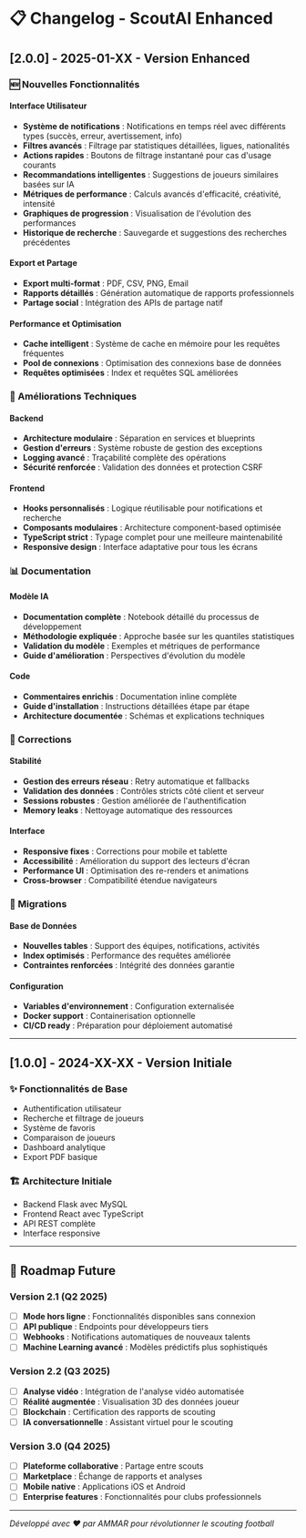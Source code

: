 # 📋 Changelog - ScoutAI Enhanced

## [2.0.0] - 2025-01-XX - Version Enhanced

### 🆕 Nouvelles Fonctionnalités

#### Interface Utilisateur
- **Système de notifications** : Notifications en temps réel avec différents types (succès, erreur, avertissement, info)
- **Filtres avancés** : Filtrage par statistiques détaillées, ligues, nationalités
- **Actions rapides** : Boutons de filtrage instantané pour cas d'usage courants
- **Recommandations intelligentes** : Suggestions de joueurs similaires basées sur IA
- **Métriques de performance** : Calculs avancés d'efficacité, créativité, intensité
- **Graphiques de progression** : Visualisation de l'évolution des performances
- **Historique de recherche** : Sauvegarde et suggestions des recherches précédentes

#### Export et Partage
- **Export multi-format** : PDF, CSV, PNG, Email
- **Rapports détaillés** : Génération automatique de rapports professionnels
- **Partage social** : Intégration des APIs de partage natif

#### Performance et Optimisation
- **Cache intelligent** : Système de cache en mémoire pour les requêtes fréquentes
- **Pool de connexions** : Optimisation des connexions base de données
- **Requêtes optimisées** : Index et requêtes SQL améliorées

### 🔧 Améliorations Techniques

#### Backend
- **Architecture modulaire** : Séparation en services et blueprints
- **Gestion d'erreurs** : Système robuste de gestion des exceptions
- **Logging avancé** : Traçabilité complète des opérations
- **Sécurité renforcée** : Validation des données et protection CSRF

#### Frontend
- **Hooks personnalisés** : Logique réutilisable pour notifications et recherche
- **Composants modulaires** : Architecture component-based optimisée
- **TypeScript strict** : Typage complet pour une meilleure maintenabilité
- **Responsive design** : Interface adaptative pour tous les écrans

### 📊 Documentation

#### Modèle IA
- **Documentation complète** : Notebook détaillé du processus de développement
- **Méthodologie expliquée** : Approche basée sur les quantiles statistiques
- **Validation du modèle** : Exemples et métriques de performance
- **Guide d'amélioration** : Perspectives d'évolution du modèle

#### Code
- **Commentaires enrichis** : Documentation inline complète
- **Guide d'installation** : Instructions détaillées étape par étape
- **Architecture documentée** : Schémas et explications techniques

### 🐛 Corrections

#### Stabilité
- **Gestion des erreurs réseau** : Retry automatique et fallbacks
- **Validation des données** : Contrôles stricts côté client et serveur
- **Sessions robustes** : Gestion améliorée de l'authentification
- **Memory leaks** : Nettoyage automatique des ressources

#### Interface
- **Responsive fixes** : Corrections pour mobile et tablette
- **Accessibilité** : Amélioration du support des lecteurs d'écran
- **Performance UI** : Optimisation des re-renders et animations
- **Cross-browser** : Compatibilité étendue navigateurs

### 🔄 Migrations

#### Base de Données
- **Nouvelles tables** : Support des équipes, notifications, activités
- **Index optimisés** : Performance des requêtes améliorée
- **Contraintes renforcées** : Intégrité des données garantie

#### Configuration
- **Variables d'environnement** : Configuration externalisée
- **Docker support** : Containerisation optionnelle
- **CI/CD ready** : Préparation pour déploiement automatisé

---

## [1.0.0] - 2024-XX-XX - Version Initiale

### ✨ Fonctionnalités de Base
- Authentification utilisateur
- Recherche et filtrage de joueurs
- Système de favoris
- Comparaison de joueurs
- Dashboard analytique
- Export PDF basique

### 🏗️ Architecture Initiale
- Backend Flask avec MySQL
- Frontend React avec TypeScript
- API REST complète
- Interface responsive

---

## 🔮 Roadmap Future

### Version 2.1 (Q2 2025)
- [ ] **Mode hors ligne** : Fonctionnalités disponibles sans connexion
- [ ] **API publique** : Endpoints pour développeurs tiers
- [ ] **Webhooks** : Notifications automatiques de nouveaux talents
- [ ] **Machine Learning avancé** : Modèles prédictifs plus sophistiqués

### Version 2.2 (Q3 2025)
- [ ] **Analyse vidéo** : Intégration de l'analyse vidéo automatisée
- [ ] **Réalité augmentée** : Visualisation 3D des données joueur
- [ ] **Blockchain** : Certification des rapports de scouting
- [ ] **IA conversationnelle** : Assistant virtuel pour le scouting

### Version 3.0 (Q4 2025)
- [ ] **Plateforme collaborative** : Partage entre scouts
- [ ] **Marketplace** : Échange de rapports et analyses
- [ ] **Mobile native** : Applications iOS et Android
- [ ] **Enterprise features** : Fonctionnalités pour clubs professionnels

---

*Développé avec ❤️ par AMMAR pour révolutionner le scouting football*
